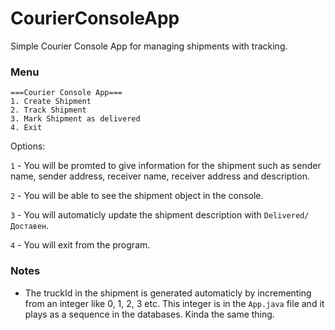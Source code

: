 # CourierConsoleApp
Simple Courier Console App for managing shipments with tracking.

### Menu
```
===Courier Console App===
1. Create Shipment
2. Track Shipment
3. Mark Shipment as delivered
4. Exit
```

Options:

`1` - You will be promted to give information for the shipment such as sender name, sender address, receiver name, receiver address and description.

`2` - You will be able to see the shipment object in the console.

`3` - You will automaticly update the shipment description with `Delivered/Доставен`.

`4` - You will exit from the program.

### Notes
- The truckId in the shipment is generated automaticly by incrementing from an integer like 0, 1, 2, 3 etc. This integer is in the `App.java` file and it plays as a sequence in the databases. Kinda the same thing.